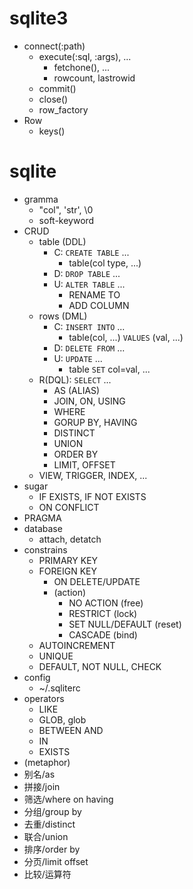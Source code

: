 
# sqlite3
- connect(:path)
  - execute(:sql, :args), ...
    - fetchone(), ...
    - rowcount, lastrowid
  - commit()
  - close()
  - row_factory
- Row
  - keys()

# sqlite
- gramma
  - "col", 'str', \0
  - soft-keyword
- CRUD
  - table (DDL)
    - C: `CREATE TABLE` ...
      - table(col type, ...)
    - D: `DROP TABLE` ...
    - U: `ALTER TABLE` ...
      - RENAME TO
      - ADD COLUMN
  - rows (DML)
    - C: `INSERT INTO` ...
      - table(col, ...) `VALUES` (val, ...)
    - D: `DELETE FROM` ...
    - U: `UPDATE` ...
      - table `SET` col=val, ...
  - R(DQL): `SELECT` ...
    - AS (ALIAS)
    - JOIN, ON, USING
    - WHERE
    - GORUP BY, HAVING
    - DISTINCT
    - UNION
    - ORDER BY
    - LIMIT, OFFSET
  - VIEW, TRIGGER, INDEX, ...
- sugar
  - IF EXISTS, IF NOT EXISTS
  - ON CONFLICT
- PRAGMA
- database
  - attach, detatch
- constrains
  - PRIMARY KEY
  - FOREIGN KEY
    - ON DELETE/UPDATE
    - (action)
      - NO ACTION (free)
      - RESTRICT (lock)
      - SET NULL/DEFAULT (reset)
      - CASCADE (bind)
  - AUTOINCREMENT
  - UNIQUE
  - DEFAULT, NOT NULL, CHECK
- config
  - ~/.sqliterc
- operators
  - LIKE
  - GLOB, glob
  - BETWEEN AND
  - IN
  - EXISTS
- (metaphor)
 - 别名/as
 - 拼接/join
 - 筛选/where on having
 - 分组/group by
 - 去重/distinct
 - 联合/union
 - 排序/order by
 - 分页/limit offset
 - 比较/运算符

[SQLite Foreign Key Support]:(https://www.sqlite.org/foreignkeys.html#fk_unsupported)
